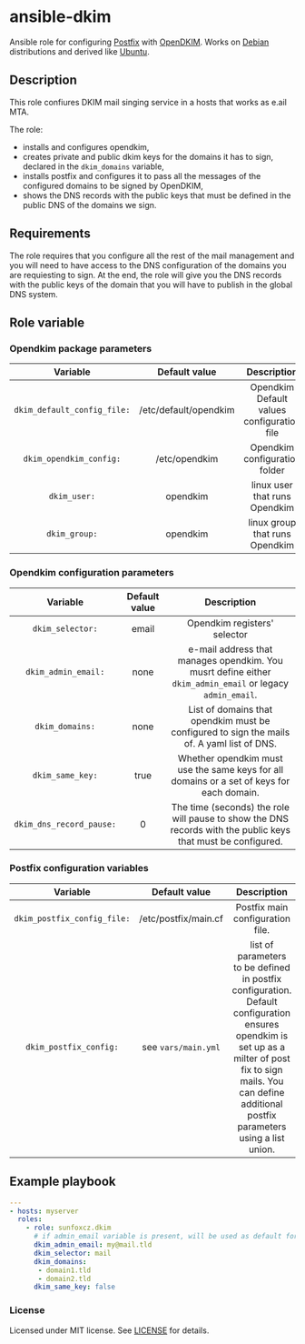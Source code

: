 # ansible-dkim

Ansible role for configuring [Postfix](http://www.postfix.org/) with [OpenDKIM](http://opendkim.org/). Works on [Debian](https://debian.org) distributions and derived like [Ubuntu](https://ubuntu.com/).

## Description

This role confiures DKIM mail singing service in a hosts that works as e.ail MTA. 

The role: 
* installs and configures opendkim,
* creates private and public dkim keys for the domains it has to sign, declared in the `dkim_domains` variable,
* installs postfix and configures it to pass all the messages of the configured domains to be signed by OpenDKIM,
* shows the DNS records with the public keys that must be defined in the public DNS of the domains we sign.

## Requirements

The role requires that you configure all the rest of the mail management and you will need to have access to the DNS configuration of the domains you are requiesting to sign. At the end, the role will give you the DNS records with the public keys of the domain that you will have to publish in the global DNS system.  

## Role variable

### Opendkim package parameters

|  Variable     |   Default value   |   Description  |
|:-------------------:|:------------------------:|:------------:|
| `dkim_default_config_file:` | /etc/default/opendkim | Opendkim Default values configuration file |
| `dkim_opendkim_config:` | /etc/opendkim | Opendkim configuration folder |
| `dkim_user:` | opendkim | linux user that runs Opendkim | 
| `dkim_group:` | opendkim | linux group that runs Opendkim | 

### Opendkim configuration parameters

|  Variable     |   Default value   |   Description  |
|:-------------------:|:------------------------:|:------------:|
| `dkim_selector:` | email | Opendkim registers' selector |
| `dkim_admin_email:` | none | e-mail address that manages opendkim. You musrt define either `dkim_admin_email` or legacy `admin_email`. |
| `dkim_domains:` | none | List of domains that opendkim must be configured to sign the mails of. A yaml list of DNS. |
| `dkim_same_key:` | true | Whether opendkim must use the same keys for all domains or a set of keys for each domain.  |
| `dkim_dns_record_pause:` | 0 | The time (seconds) the role will pause to show the DNS records with the public keys that must be configured.  |

### Postfix configuration variables 

  Variable     |   Default value   |   Description  |
|:-------------------:|:------------------------:|:------------:|
| `dkim_postfix_config_file:` | /etc/postfix/main.cf | Postfix main configuration file. |
| `dkim_postfix_config:` | see `vars/main.yml` | list of parameters to be defined in postfix configuration. Default configuration ensures opendkim is set up as a milter of post fix to sign mails. You can define additional postfix parameters using a list union. |

## Example playbook
```yaml
---
- hosts: myserver
  roles:
    - role: sunfoxcz.dkim
      # if admin_email variable is present, will be used as default for dkim_admin_email
      dkim_admin_email: my@mail.tld
      dkim_selector: mail
      dkim_domains:
       - domain1.tld
       - domain2.tld
      dkim_same_key: false
```

### License

Licensed under MIT license. See [LICENSE](LICENSE.md) for details.

